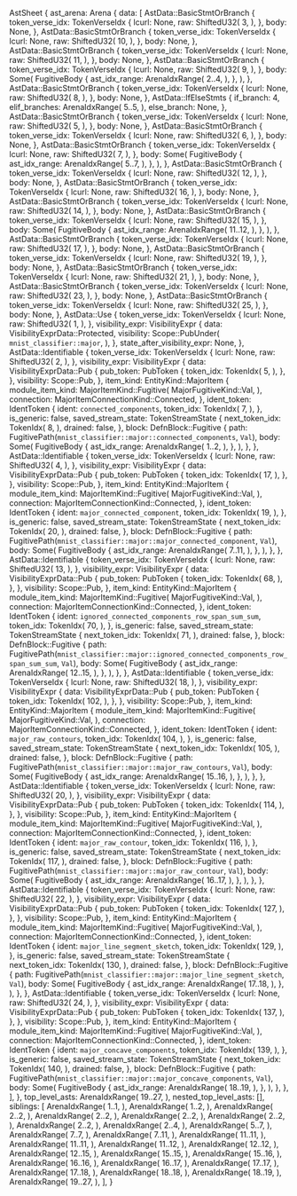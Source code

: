 AstSheet {
    ast_arena: Arena {
        data: [
            AstData::BasicStmtOrBranch {
                token_verse_idx: TokenVerseIdx {
                    lcurl: None,
                    raw: ShiftedU32(
                        3,
                    ),
                },
                body: None,
            },
            AstData::BasicStmtOrBranch {
                token_verse_idx: TokenVerseIdx {
                    lcurl: None,
                    raw: ShiftedU32(
                        10,
                    ),
                },
                body: None,
            },
            AstData::BasicStmtOrBranch {
                token_verse_idx: TokenVerseIdx {
                    lcurl: None,
                    raw: ShiftedU32(
                        11,
                    ),
                },
                body: None,
            },
            AstData::BasicStmtOrBranch {
                token_verse_idx: TokenVerseIdx {
                    lcurl: None,
                    raw: ShiftedU32(
                        9,
                    ),
                },
                body: Some(
                    FugitiveBody {
                        ast_idx_range: ArenaIdxRange(
                            2..4,
                        ),
                    },
                ),
            },
            AstData::BasicStmtOrBranch {
                token_verse_idx: TokenVerseIdx {
                    lcurl: None,
                    raw: ShiftedU32(
                        8,
                    ),
                },
                body: None,
            },
            AstData::IfElseStmts {
                if_branch: 4,
                elif_branches: ArenaIdxRange(
                    5..5,
                ),
                else_branch: None,
            },
            AstData::BasicStmtOrBranch {
                token_verse_idx: TokenVerseIdx {
                    lcurl: None,
                    raw: ShiftedU32(
                        5,
                    ),
                },
                body: None,
            },
            AstData::BasicStmtOrBranch {
                token_verse_idx: TokenVerseIdx {
                    lcurl: None,
                    raw: ShiftedU32(
                        6,
                    ),
                },
                body: None,
            },
            AstData::BasicStmtOrBranch {
                token_verse_idx: TokenVerseIdx {
                    lcurl: None,
                    raw: ShiftedU32(
                        7,
                    ),
                },
                body: Some(
                    FugitiveBody {
                        ast_idx_range: ArenaIdxRange(
                            5..7,
                        ),
                    },
                ),
            },
            AstData::BasicStmtOrBranch {
                token_verse_idx: TokenVerseIdx {
                    lcurl: None,
                    raw: ShiftedU32(
                        12,
                    ),
                },
                body: None,
            },
            AstData::BasicStmtOrBranch {
                token_verse_idx: TokenVerseIdx {
                    lcurl: None,
                    raw: ShiftedU32(
                        16,
                    ),
                },
                body: None,
            },
            AstData::BasicStmtOrBranch {
                token_verse_idx: TokenVerseIdx {
                    lcurl: None,
                    raw: ShiftedU32(
                        14,
                    ),
                },
                body: None,
            },
            AstData::BasicStmtOrBranch {
                token_verse_idx: TokenVerseIdx {
                    lcurl: None,
                    raw: ShiftedU32(
                        15,
                    ),
                },
                body: Some(
                    FugitiveBody {
                        ast_idx_range: ArenaIdxRange(
                            11..12,
                        ),
                    },
                ),
            },
            AstData::BasicStmtOrBranch {
                token_verse_idx: TokenVerseIdx {
                    lcurl: None,
                    raw: ShiftedU32(
                        17,
                    ),
                },
                body: None,
            },
            AstData::BasicStmtOrBranch {
                token_verse_idx: TokenVerseIdx {
                    lcurl: None,
                    raw: ShiftedU32(
                        19,
                    ),
                },
                body: None,
            },
            AstData::BasicStmtOrBranch {
                token_verse_idx: TokenVerseIdx {
                    lcurl: None,
                    raw: ShiftedU32(
                        21,
                    ),
                },
                body: None,
            },
            AstData::BasicStmtOrBranch {
                token_verse_idx: TokenVerseIdx {
                    lcurl: None,
                    raw: ShiftedU32(
                        23,
                    ),
                },
                body: None,
            },
            AstData::BasicStmtOrBranch {
                token_verse_idx: TokenVerseIdx {
                    lcurl: None,
                    raw: ShiftedU32(
                        25,
                    ),
                },
                body: None,
            },
            AstData::Use {
                token_verse_idx: TokenVerseIdx {
                    lcurl: None,
                    raw: ShiftedU32(
                        1,
                    ),
                },
                visibility_expr: VisibilityExpr {
                    data: VisibilityExprData::Protected,
                    visibility: Scope::PubUnder(
                        `mnist_classifier::major`,
                    ),
                },
                state_after_visibility_expr: None,
            },
            AstData::Identifiable {
                token_verse_idx: TokenVerseIdx {
                    lcurl: None,
                    raw: ShiftedU32(
                        2,
                    ),
                },
                visibility_expr: VisibilityExpr {
                    data: VisibilityExprData::Pub {
                        pub_token: PubToken {
                            token_idx: TokenIdx(
                                5,
                            ),
                        },
                    },
                    visibility: Scope::Pub,
                },
                item_kind: EntityKind::MajorItem {
                    module_item_kind: MajorItemKind::Fugitive(
                        MajorFugitiveKind::Val,
                    ),
                    connection: MajorItemConnectionKind::Connected,
                },
                ident_token: IdentToken {
                    ident: `connected_components`,
                    token_idx: TokenIdx(
                        7,
                    ),
                },
                is_generic: false,
                saved_stream_state: TokenStreamState {
                    next_token_idx: TokenIdx(
                        8,
                    ),
                    drained: false,
                },
                block: DefnBlock::Fugitive {
                    path: FugitivePath(`mnist_classifier::major::connected_components`, `Val`),
                    body: Some(
                        FugitiveBody {
                            ast_idx_range: ArenaIdxRange(
                                1..2,
                            ),
                        },
                    ),
                },
            },
            AstData::Identifiable {
                token_verse_idx: TokenVerseIdx {
                    lcurl: None,
                    raw: ShiftedU32(
                        4,
                    ),
                },
                visibility_expr: VisibilityExpr {
                    data: VisibilityExprData::Pub {
                        pub_token: PubToken {
                            token_idx: TokenIdx(
                                17,
                            ),
                        },
                    },
                    visibility: Scope::Pub,
                },
                item_kind: EntityKind::MajorItem {
                    module_item_kind: MajorItemKind::Fugitive(
                        MajorFugitiveKind::Val,
                    ),
                    connection: MajorItemConnectionKind::Connected,
                },
                ident_token: IdentToken {
                    ident: `major_connected_component`,
                    token_idx: TokenIdx(
                        19,
                    ),
                },
                is_generic: false,
                saved_stream_state: TokenStreamState {
                    next_token_idx: TokenIdx(
                        20,
                    ),
                    drained: false,
                },
                block: DefnBlock::Fugitive {
                    path: FugitivePath(`mnist_classifier::major::major_connected_component`, `Val`),
                    body: Some(
                        FugitiveBody {
                            ast_idx_range: ArenaIdxRange(
                                7..11,
                            ),
                        },
                    ),
                },
            },
            AstData::Identifiable {
                token_verse_idx: TokenVerseIdx {
                    lcurl: None,
                    raw: ShiftedU32(
                        13,
                    ),
                },
                visibility_expr: VisibilityExpr {
                    data: VisibilityExprData::Pub {
                        pub_token: PubToken {
                            token_idx: TokenIdx(
                                68,
                            ),
                        },
                    },
                    visibility: Scope::Pub,
                },
                item_kind: EntityKind::MajorItem {
                    module_item_kind: MajorItemKind::Fugitive(
                        MajorFugitiveKind::Val,
                    ),
                    connection: MajorItemConnectionKind::Connected,
                },
                ident_token: IdentToken {
                    ident: `ignored_connected_components_row_span_sum_sum`,
                    token_idx: TokenIdx(
                        70,
                    ),
                },
                is_generic: false,
                saved_stream_state: TokenStreamState {
                    next_token_idx: TokenIdx(
                        71,
                    ),
                    drained: false,
                },
                block: DefnBlock::Fugitive {
                    path: FugitivePath(`mnist_classifier::major::ignored_connected_components_row_span_sum_sum`, `Val`),
                    body: Some(
                        FugitiveBody {
                            ast_idx_range: ArenaIdxRange(
                                12..15,
                            ),
                        },
                    ),
                },
            },
            AstData::Identifiable {
                token_verse_idx: TokenVerseIdx {
                    lcurl: None,
                    raw: ShiftedU32(
                        18,
                    ),
                },
                visibility_expr: VisibilityExpr {
                    data: VisibilityExprData::Pub {
                        pub_token: PubToken {
                            token_idx: TokenIdx(
                                102,
                            ),
                        },
                    },
                    visibility: Scope::Pub,
                },
                item_kind: EntityKind::MajorItem {
                    module_item_kind: MajorItemKind::Fugitive(
                        MajorFugitiveKind::Val,
                    ),
                    connection: MajorItemConnectionKind::Connected,
                },
                ident_token: IdentToken {
                    ident: `major_raw_contours`,
                    token_idx: TokenIdx(
                        104,
                    ),
                },
                is_generic: false,
                saved_stream_state: TokenStreamState {
                    next_token_idx: TokenIdx(
                        105,
                    ),
                    drained: false,
                },
                block: DefnBlock::Fugitive {
                    path: FugitivePath(`mnist_classifier::major::major_raw_contours`, `Val`),
                    body: Some(
                        FugitiveBody {
                            ast_idx_range: ArenaIdxRange(
                                15..16,
                            ),
                        },
                    ),
                },
            },
            AstData::Identifiable {
                token_verse_idx: TokenVerseIdx {
                    lcurl: None,
                    raw: ShiftedU32(
                        20,
                    ),
                },
                visibility_expr: VisibilityExpr {
                    data: VisibilityExprData::Pub {
                        pub_token: PubToken {
                            token_idx: TokenIdx(
                                114,
                            ),
                        },
                    },
                    visibility: Scope::Pub,
                },
                item_kind: EntityKind::MajorItem {
                    module_item_kind: MajorItemKind::Fugitive(
                        MajorFugitiveKind::Val,
                    ),
                    connection: MajorItemConnectionKind::Connected,
                },
                ident_token: IdentToken {
                    ident: `major_raw_contour`,
                    token_idx: TokenIdx(
                        116,
                    ),
                },
                is_generic: false,
                saved_stream_state: TokenStreamState {
                    next_token_idx: TokenIdx(
                        117,
                    ),
                    drained: false,
                },
                block: DefnBlock::Fugitive {
                    path: FugitivePath(`mnist_classifier::major::major_raw_contour`, `Val`),
                    body: Some(
                        FugitiveBody {
                            ast_idx_range: ArenaIdxRange(
                                16..17,
                            ),
                        },
                    ),
                },
            },
            AstData::Identifiable {
                token_verse_idx: TokenVerseIdx {
                    lcurl: None,
                    raw: ShiftedU32(
                        22,
                    ),
                },
                visibility_expr: VisibilityExpr {
                    data: VisibilityExprData::Pub {
                        pub_token: PubToken {
                            token_idx: TokenIdx(
                                127,
                            ),
                        },
                    },
                    visibility: Scope::Pub,
                },
                item_kind: EntityKind::MajorItem {
                    module_item_kind: MajorItemKind::Fugitive(
                        MajorFugitiveKind::Val,
                    ),
                    connection: MajorItemConnectionKind::Connected,
                },
                ident_token: IdentToken {
                    ident: `major_line_segment_sketch`,
                    token_idx: TokenIdx(
                        129,
                    ),
                },
                is_generic: false,
                saved_stream_state: TokenStreamState {
                    next_token_idx: TokenIdx(
                        130,
                    ),
                    drained: false,
                },
                block: DefnBlock::Fugitive {
                    path: FugitivePath(`mnist_classifier::major::major_line_segment_sketch`, `Val`),
                    body: Some(
                        FugitiveBody {
                            ast_idx_range: ArenaIdxRange(
                                17..18,
                            ),
                        },
                    ),
                },
            },
            AstData::Identifiable {
                token_verse_idx: TokenVerseIdx {
                    lcurl: None,
                    raw: ShiftedU32(
                        24,
                    ),
                },
                visibility_expr: VisibilityExpr {
                    data: VisibilityExprData::Pub {
                        pub_token: PubToken {
                            token_idx: TokenIdx(
                                137,
                            ),
                        },
                    },
                    visibility: Scope::Pub,
                },
                item_kind: EntityKind::MajorItem {
                    module_item_kind: MajorItemKind::Fugitive(
                        MajorFugitiveKind::Val,
                    ),
                    connection: MajorItemConnectionKind::Connected,
                },
                ident_token: IdentToken {
                    ident: `major_concave_components`,
                    token_idx: TokenIdx(
                        139,
                    ),
                },
                is_generic: false,
                saved_stream_state: TokenStreamState {
                    next_token_idx: TokenIdx(
                        140,
                    ),
                    drained: false,
                },
                block: DefnBlock::Fugitive {
                    path: FugitivePath(`mnist_classifier::major::major_concave_components`, `Val`),
                    body: Some(
                        FugitiveBody {
                            ast_idx_range: ArenaIdxRange(
                                18..19,
                            ),
                        },
                    ),
                },
            },
        ],
    },
    top_level_asts: ArenaIdxRange(
        19..27,
    ),
    nested_top_level_asts: [],
    siblings: [
        ArenaIdxRange(
            1..1,
        ),
        ArenaIdxRange(
            1..2,
        ),
        ArenaIdxRange(
            2..2,
        ),
        ArenaIdxRange(
            2..2,
        ),
        ArenaIdxRange(
            2..2,
        ),
        ArenaIdxRange(
            2..2,
        ),
        ArenaIdxRange(
            2..2,
        ),
        ArenaIdxRange(
            2..4,
        ),
        ArenaIdxRange(
            5..7,
        ),
        ArenaIdxRange(
            7..7,
        ),
        ArenaIdxRange(
            7..11,
        ),
        ArenaIdxRange(
            11..11,
        ),
        ArenaIdxRange(
            11..11,
        ),
        ArenaIdxRange(
            11..12,
        ),
        ArenaIdxRange(
            12..12,
        ),
        ArenaIdxRange(
            12..15,
        ),
        ArenaIdxRange(
            15..15,
        ),
        ArenaIdxRange(
            15..16,
        ),
        ArenaIdxRange(
            16..16,
        ),
        ArenaIdxRange(
            16..17,
        ),
        ArenaIdxRange(
            17..17,
        ),
        ArenaIdxRange(
            17..18,
        ),
        ArenaIdxRange(
            18..18,
        ),
        ArenaIdxRange(
            18..19,
        ),
        ArenaIdxRange(
            19..27,
        ),
    ],
}